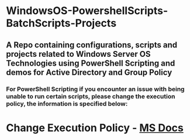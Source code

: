 # WindowsOS-PowershellScripts-BatchScripts-Projects
## A Repo containing configurations, scripts and projects related to Windows Server OS Technologies using PowerShell Scripting and demos for Active Directory and Group Policy

### For PowerShell Scripting if you encounter an issue with being unable to run certain scripts, please change the execution policy, the information is specified below:
# Change Execution Policy - [MS Docs](https://learn.microsoft.com/en-us/powershell/module/microsoft.powershell.core/about/about_execution_policies?view=powershell-7.5)
